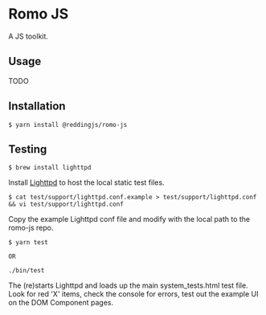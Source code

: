 # Romo JS

A JS toolkit.

## Usage

TODO

## Installation

```
$ yarn install @reddingjs/romo-js
```

## Testing

```
$ brew install lighttpd
```

Install [Lighttpd](https://www.lighttpd.net/) to host the local static test files.

```
$ cat test/support/lighttpd.conf.example > test/support/lighttpd.conf && vi test/support/lighttpd.conf
```

Copy the example Lighttpd conf file and modify with the local path to the romo-js repo.

```
$ yarn test

OR

./bin/test
```

The (re)starts Lighttpd and loads up the main system_tests.html test file. Look for red 'X' items, check the console for errors, test out the example UI on the DOM Component pages.
